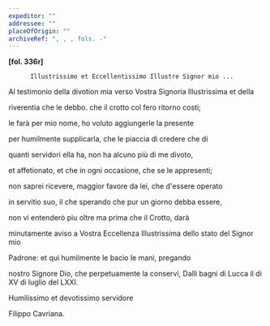 ```yaml
---
expeditor: ""
addressee: ""
placeOfOrigin: ""
archiveRef: ", , , fols. -"
---
```



    
      
        
**[fol. 336r]**

        
          Illustrissimo et Eccellentissimo Illustre Signor mio ...
        


        
            
Al testimonio della divotion mia verso Vostra Signoria Illustrissima et della
            
riverentia che le debbo. che il crotto col fero ritorno costi;
            
le farà per mio nome, ho voluto aggiungerle la presente
            
per humilmente supplicarla, che le piaccia di credere che di
            
quanti servidori ella ha, non ha alcuno più di me divoto,
            
et affetionato, et che in ogni occasione, che se le appresenti;
            
non saprei ricevere, maggior favore da lei, che d'essere operato
            
in servitio suo, il che sperando che pur un giorno debba essere,
            
non vi entenderò piu oltre ma prima che il Crotto, darà
            
minutamente aviso a Vostra Eccellenza Illustrissima dello stato del Signor mio
            
Padrone: et qui humilmente le bacio le mani, pregando
            
nostro Signore Dio, che perpetuamente la conservi, Dalli bagni
          di Lucca il di XV di luglio del LXXI.
        


        
            
Humilissimo et devotissimo servidore
            
Filippo Cavriana.
        


      
    
  